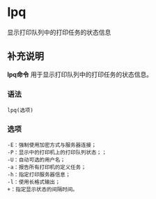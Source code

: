 lpq
===

显示打印队列中的打印任务的状态信息

## 补充说明

**lpq命令** 用于显示打印队列中的打印任务的状态信息。

### 语法  

```
lpq(选项)
```

### 选项  

```
-E：强制使用加密方式与服务器连接；
-P：显示中的打印机上的打印队列状态；；
-U：自动可选的用户名；
-a：报告所有打印机的定义任务；
-h：指定打印服务器信息；
-l：使用长格式输出；
+：指定显示状态的间隔时间。
```


<!-- Linux命令行搜索引擎：https://jaywcjlove.github.io/linux-command/ -->
